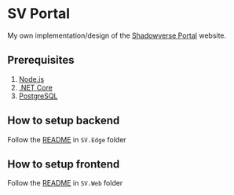 # SV Portal

My own implementation/design of the [Shadowverse Portal](https://shadowverse-portal.com/?lang=en) website.

## Prerequisites

1. [Node.js](https://nodejs.org/en/)
2. [.NET Core](https://dotnet.microsoft.com/en-us/download)
3. [PostgreSQL](https://www.postgresql.org/download/)

## How to setup backend

Follow the [README](SV.Edge/README.md) in `SV.Edge` folder

## How to setup frontend

Follow the [README](SV.Web/README.md) in `SV.Web` folder
